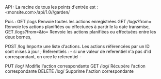 

API :
La racine de tous les points d'entrée est : <monsite.com>/api/1.0/<clientId>/garden/<gardenId>

Puis :
GET /logs
      Renvoie toutes les actions enregistrées
GET /logs?from=<yyyymmdd>
      Renvoie les actions planifiées ou effectuées à partir le la date transmise,
GET /logs?from=<yyyymmdd>&to=<yyyymmdd>
      Renvoie les actions planifiées ou effectuées entre les deux bornes,

POST /log
      Importe une liste d'actions.
      Les actions référencées par un ID sont mises à jour ;
      Referentiels :
      - si une valeur de referentiel n'a pas d'id correspondant, on cree le referentiel
      - 

PUT  /log/<logID>
      Modifie l'action correspondante
GET  /log/<logID>
      Récupère l'action correspondante
DELETE  /log/<logID>
      Supprime l'action correspondante
